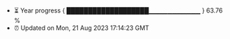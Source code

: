 - ⏳ Year progress { ███████████████████▁▁▁▁▁▁▁▁▁▁▁ } 63.76 %
- ⏰ Updated on Mon, 21 Aug 2023 17:14:23 GMT

